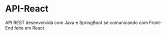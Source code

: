 # API-React
API REST desenvolvida com Java e SpringBoot se comunicando com Front-End feito em React.
